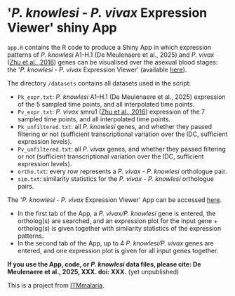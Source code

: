 # '*P. knowlesi* - *P. vivax* Expression Viewer' shiny App

`app.R` contains the R code to produce a Shiny App in which expression patterns of *P. knowlesi* A1-H.1 (De Meulenaere et al., 2025) and *P. vivax* ([Zhu et al., 2016](https://doi.org/10.1038/srep20498)) genes can be visualised over the asexual blood stages: the '*P. knowlesi* - *P. vivax* Expression Viewer' (available [here](https://interactive.itg.be/app/mal-pk-pv-expression-viewer)).

The directory `/datasets` contains all datasets used in the script:
- `Pk_expr.txt`: *P. knowlesi* A1-H.1 (De Meulenaere et al., 2025) expression of the 5 sampled time points, and all interpolated time points.
- `Pv_expr.txt`: *P. vivax* smru1 ([Zhu et al., 2016](https://doi.org/10.1038/srep20498)) expression of the 7 sampled time points, and all interpolated time points.
- `Pk_unfiltered.txt`: all *P. knowlesi* genes, and whether they passed filtering or not (sufficient transcriptional variation over the IDC, sufficient expression levels).
- `Pv_unfiltered.txt`: all *P. vivax* genes, and whether they passed filtering or not (sufficient transcriptional variation over the IDC, sufficient expression levels).
- `ortho.txt`: every row represents a *P. vivax* - *P. knowlesi* orthologue pair.
- `sim.txt`: similarity statistics for the *P. vivax* - *P. knowlesi* orthologue pairs.

The '*P. knowlesi* - *P. vivax* Expression Viewer' App can be accessed [here](https://interactive.itg.be/app/mal-pk-pv-expression-viewer).
- In the first tab of the App, a *P. vivax/P. knowlesi* gene is entered, the ortholog(s) are searched, and an expression plot for the input gene + ortholog(s) is given together with similarity statistics of the expression patterns.
- In the second tab of the App, up to 4 *P. knowlesi/P. vivax* genes are entered, and one expression plot is given for all input genes together.

**If you use the App, code, or *P. knowlesi* data files, please cite: De Meulenaere et al., 2025, XXX. doi: XXX.** (yet unpublished)

This is a project from [ITMmalaria](https://github.com/ITMmalaria).
